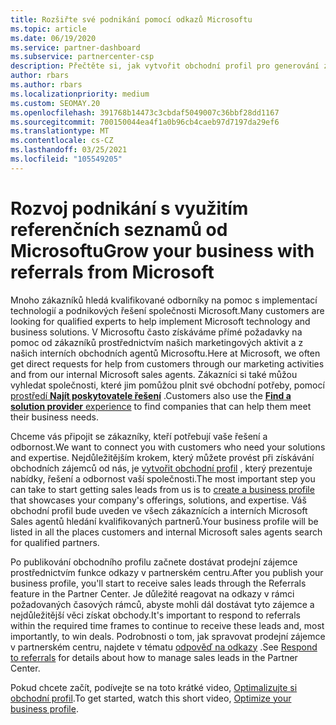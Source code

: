 ```yaml
---
title: Rozšiřte své podnikání pomocí odkazů Microsoftu
ms.topic: article
ms.date: 06/19/2020
ms.service: partner-dashboard
ms.subservice: partnercenter-csp
description: Přečtěte si, jak vytvořit obchodní profil pro generování zájemců z prodeje prostřednictvím funkce odkazů partnerského centra a pak na reakci na tyto odkazy.
author: rbars
ms.author: rbars
ms.localizationpriority: medium
ms.custom: SEOMAY.20
ms.openlocfilehash: 391768b14473c3cbdaf5049007c36bbf28dd1167
ms.sourcegitcommit: 700150044ea4f1a0b96cb4caeb97d7197da29ef6
ms.translationtype: MT
ms.contentlocale: cs-CZ
ms.lasthandoff: 03/25/2021
ms.locfileid: "105549205"
---
```

# <a name="grow-your-business-with-referrals-from-microsoft"></a><span data-ttu-id="087c1-103">Rozvoj podnikání s využitím referenčních seznamů od Microsoftu</span><span class="sxs-lookup"><span data-stu-id="087c1-103">Grow your business with referrals from Microsoft</span></span>

<span data-ttu-id="087c1-104">Mnoho zákazníků hledá kvalifikované odborníky na pomoc s implementací technologií a podnikových řešení společnosti Microsoft.</span><span class="sxs-lookup"><span data-stu-id="087c1-104">Many customers are looking for qualified experts to help implement Microsoft technology and business solutions.</span></span> <span data-ttu-id="087c1-105">V Microsoftu často získáváme přímé požadavky na pomoc od zákazníků prostřednictvím našich marketingových aktivit a z našich interních obchodních agentů Microsoftu.</span><span class="sxs-lookup"><span data-stu-id="087c1-105">Here at Microsoft, we often get direct requests for help from customers through our marketing activities and from our internal Microsoft sales agents.</span></span> <span data-ttu-id="087c1-106">Zákazníci si také můžou vyhledat společnosti, které jim pomůžou plnit své obchodní potřeby, pomocí [prostředí **Najít poskytovatele řešení**](https://www.microsoft.com/solution-providers/search) .</span><span class="sxs-lookup"><span data-stu-id="087c1-106">Customers also use the [**Find a solution provider** experience](https://www.microsoft.com/solution-providers/search) to find companies that can help them meet their business needs.</span></span> 

<span data-ttu-id="087c1-107">Chceme vás připojit se zákazníky, kteří potřebují vaše řešení a odbornost.</span><span class="sxs-lookup"><span data-stu-id="087c1-107">We want to connect you with customers who need your solutions and expertise.</span></span> <span data-ttu-id="087c1-108">Nejdůležitějším krokem, který můžete provést při získávání obchodních zájemců od nás, je [vytvořit obchodní profil](create-a-marketing-profile.md) , který prezentuje nabídky, řešení a odbornost vaší společnosti.</span><span class="sxs-lookup"><span data-stu-id="087c1-108">The most important step you can take to start getting sales leads from us is to [create a business profile](create-a-marketing-profile.md) that showcases your company's offerings, solutions, and expertise.</span></span> <span data-ttu-id="087c1-109">Váš obchodní profil bude uveden ve všech zákaznících a interních Microsoft Sales agentů hledání kvalifikovaných partnerů.</span><span class="sxs-lookup"><span data-stu-id="087c1-109">Your business profile will be listed in all the places customers and internal Microsoft sales agents search for qualified partners.</span></span> 

 <span data-ttu-id="087c1-110">Po publikování obchodního profilu začnete dostávat prodejní zájemce prostřednictvím funkce odkazy v partnerském centru.</span><span class="sxs-lookup"><span data-stu-id="087c1-110">After you publish your business profile, you'll start to receive sales leads through the Referrals feature in the Partner Center.</span></span> <span data-ttu-id="087c1-111">Je důležité reagovat na odkazy v rámci požadovaných časových rámců, abyste mohli dál dostávat tyto zájemce a nejdůležitější věci získat obchody.</span><span class="sxs-lookup"><span data-stu-id="087c1-111">It's important to respond to referrals within the required time frames to continue to receive these leads and, most importantly, to win deals.</span></span> <span data-ttu-id="087c1-112">Podrobnosti o tom, jak spravovat prodejní zájemce v partnerském centru, najdete v tématu [odpověď na odkazy](manage-leads.md) .</span><span class="sxs-lookup"><span data-stu-id="087c1-112">See [Respond to referrals](manage-leads.md) for details about how to manage sales leads in the Partner Center.</span></span>  


<span data-ttu-id="087c1-113">Pokud chcete začít, podívejte se na toto krátké video, [Optimalizujte si obchodní profil](https://player.vimeo.com/video/252788046).</span><span class="sxs-lookup"><span data-stu-id="087c1-113">To get started, watch this short video, [Optimize your business profile](https://player.vimeo.com/video/252788046).</span></span>
